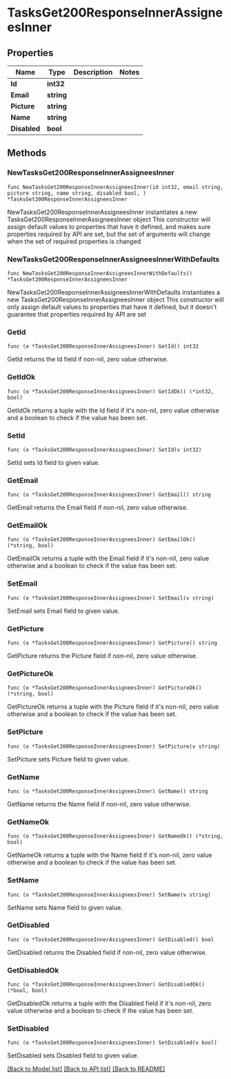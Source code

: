 # TasksGet200ResponseInnerAssigneesInner

## Properties

Name | Type | Description | Notes
------------ | ------------- | ------------- | -------------
**Id** | **int32** |  | 
**Email** | **string** |  | 
**Picture** | **string** |  | 
**Name** | **string** |  | 
**Disabled** | **bool** |  | 

## Methods

### NewTasksGet200ResponseInnerAssigneesInner

`func NewTasksGet200ResponseInnerAssigneesInner(id int32, email string, picture string, name string, disabled bool, ) *TasksGet200ResponseInnerAssigneesInner`

NewTasksGet200ResponseInnerAssigneesInner instantiates a new TasksGet200ResponseInnerAssigneesInner object
This constructor will assign default values to properties that have it defined,
and makes sure properties required by API are set, but the set of arguments
will change when the set of required properties is changed

### NewTasksGet200ResponseInnerAssigneesInnerWithDefaults

`func NewTasksGet200ResponseInnerAssigneesInnerWithDefaults() *TasksGet200ResponseInnerAssigneesInner`

NewTasksGet200ResponseInnerAssigneesInnerWithDefaults instantiates a new TasksGet200ResponseInnerAssigneesInner object
This constructor will only assign default values to properties that have it defined,
but it doesn't guarantee that properties required by API are set

### GetId

`func (o *TasksGet200ResponseInnerAssigneesInner) GetId() int32`

GetId returns the Id field if non-nil, zero value otherwise.

### GetIdOk

`func (o *TasksGet200ResponseInnerAssigneesInner) GetIdOk() (*int32, bool)`

GetIdOk returns a tuple with the Id field if it's non-nil, zero value otherwise
and a boolean to check if the value has been set.

### SetId

`func (o *TasksGet200ResponseInnerAssigneesInner) SetId(v int32)`

SetId sets Id field to given value.


### GetEmail

`func (o *TasksGet200ResponseInnerAssigneesInner) GetEmail() string`

GetEmail returns the Email field if non-nil, zero value otherwise.

### GetEmailOk

`func (o *TasksGet200ResponseInnerAssigneesInner) GetEmailOk() (*string, bool)`

GetEmailOk returns a tuple with the Email field if it's non-nil, zero value otherwise
and a boolean to check if the value has been set.

### SetEmail

`func (o *TasksGet200ResponseInnerAssigneesInner) SetEmail(v string)`

SetEmail sets Email field to given value.


### GetPicture

`func (o *TasksGet200ResponseInnerAssigneesInner) GetPicture() string`

GetPicture returns the Picture field if non-nil, zero value otherwise.

### GetPictureOk

`func (o *TasksGet200ResponseInnerAssigneesInner) GetPictureOk() (*string, bool)`

GetPictureOk returns a tuple with the Picture field if it's non-nil, zero value otherwise
and a boolean to check if the value has been set.

### SetPicture

`func (o *TasksGet200ResponseInnerAssigneesInner) SetPicture(v string)`

SetPicture sets Picture field to given value.


### GetName

`func (o *TasksGet200ResponseInnerAssigneesInner) GetName() string`

GetName returns the Name field if non-nil, zero value otherwise.

### GetNameOk

`func (o *TasksGet200ResponseInnerAssigneesInner) GetNameOk() (*string, bool)`

GetNameOk returns a tuple with the Name field if it's non-nil, zero value otherwise
and a boolean to check if the value has been set.

### SetName

`func (o *TasksGet200ResponseInnerAssigneesInner) SetName(v string)`

SetName sets Name field to given value.


### GetDisabled

`func (o *TasksGet200ResponseInnerAssigneesInner) GetDisabled() bool`

GetDisabled returns the Disabled field if non-nil, zero value otherwise.

### GetDisabledOk

`func (o *TasksGet200ResponseInnerAssigneesInner) GetDisabledOk() (*bool, bool)`

GetDisabledOk returns a tuple with the Disabled field if it's non-nil, zero value otherwise
and a boolean to check if the value has been set.

### SetDisabled

`func (o *TasksGet200ResponseInnerAssigneesInner) SetDisabled(v bool)`

SetDisabled sets Disabled field to given value.



[[Back to Model list]](../README.md#documentation-for-models) [[Back to API list]](../README.md#documentation-for-api-endpoints) [[Back to README]](../README.md)


